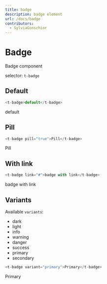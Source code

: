 ```yaml
---
title: badge
description: badge element
url: /docs/badge
contributors:
  - SylviaGonschior
---
```


# Badge

Badge component

selector: `t-badge`

## Default

```javascript
<t-badge>default</t-badge>
```

<div class="demo-container">
  <t-badge>default</t-badge>
</div>

## Pill

```javascript
<t-badge pill="true">Pill</t-badge>
```

<div class="demo-container">
 <t-badge pill="true">Pill</t-badge>
</div>

## With link

```javascript
<t-badge link="#">badge with link</t-badge>
```

<div class="demo-container">
 <t-badge link="#">badge with link</t-badge>
</div>

## Variants

Available `variants`:

- dark
- light
- info
- warning
- danger
- success
- primary
- secondary

```javascript
<t-badge variant="primary">Primary</t-badge>
```

<div class="demo-container">
 <t-badge variant="primary">Primary</t-badge>
</div>

